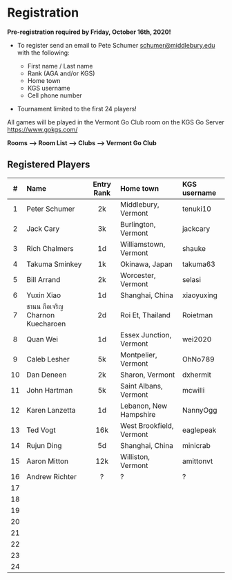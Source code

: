 # Registration

__Pre-registration required by Friday, October 16th, 2020!__

- To register send an email to Pete Schumer [schumer@middlebury.edu](mailto:schumer@middlebury.edu) with the following:
  - First name / Last name
  - Rank (AGA and/or KGS)
  - Home town
  - KGS username
  - Cell phone number

- Tournament limited to the first 24 players!

All games will be played in the Vermont Go Club room on the KGS Go Server https://www.gokgs.com/

__Rooms –> Room List –> Clubs –> Vermont Go Club__

## Registered Players

| #     | Name                             | Entry Rank  | Home town                | KGS username |
| :---: | :--------                        | :---------: | :---                     | :---         |
| 1     | Peter Schumer                    | 2k          | Middlebury, Vermont      | tenuki10     |
| 2     | Jack Cary                        | 3k          | Burlington, Vermont      | jackcary     | 
| 3     | Rich Chalmers	                   | 1d          | Williamstown, Vermont    | shauke       |
| 4     | Takuma Sminkey                   | 1k          | Okinawa, Japan           | takuma63     |
| 5     | Bill Arrand                      | 2k          | Worcester, Vermont       | selasi       |
| 6     | Yuxin Xiao                       | 1d          | Shanghai, China          | xiaoyuxing   |
| 7     | ชานน กือเจริญ Charnon Kuecharoen   | 2d          | Roi Et, Thailand         | Roietman     |
| 8     | Quan Wei                         | 1d          | Essex Junction, Vermont  | wei2020      |
| 9     | Caleb Lesher                     | 5k          | Montpelier, Vermont      | OhNo789      |
| 10    | Dan Deneen                       | 2k          | Sharon, Vermont          | dxhermit     |
| 11    | John Hartman                     | 5k          | Saint Albans, Vermont    | mcwilli      |
| 12    | Karen Lanzetta                   | 1d          | Lebanon, New Hampshire   | NannyOgg     |
| 13    | Ted Vogt                         | 16k         | West Brookfield, Vermont | eaglepeak    |
| 14    | Rujun Ding                       | 5d          | Shanghai, China          | minicrab     |
| 15    | Aaron Mitton                     | 12k         | Williston, Vermont       | amittonvt    |
| 16    | Andrew Richter                   | ?           | ?                        | ?            |
| 17    |             |             |      |      |
| 18    |             |             |      |      |
| 19    |             |             |      |      |
| 20    |             |             |      |      |
| 21    |             |             |      |      |
| 22    |             |             |      |      |
| 23    |             |             |      |      |
| 24    |             |             |      |      |

